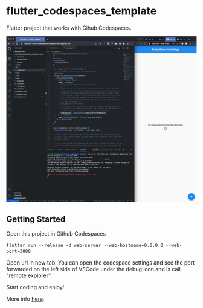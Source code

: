 # flutter_codespaces_template

Flutter project that works with Gihub Codespaces. 

![](doc/preview.png)

## Getting Started

Open this project in Github Codespaces

```
flutter run --release -d web-server --web-hostname=0.0.0.0 --web-port=3000
```

Open url in new tab. You can open the codespace settings and see the port forwarded on the left side of VSCode under the debug icon and is call "remote explorer".

Start coding and enjoy!

More info [here](https://verygood.ventures/blog/github-codespaces-and-run-flutter).